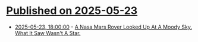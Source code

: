 # [Published on 2025-05-23](index.md)

* [2025-05-23, 18:00:00](https://soylentnews.org/article.pl?sid=25/05/22/2134201&from=rss) - [A Nasa Mars Rover Looked Up At A Moody Sky. What It Saw Wasn't A Star. ](https://soylentnews.org/article.pl?sid=25/05/22/2134201&from=rss)

